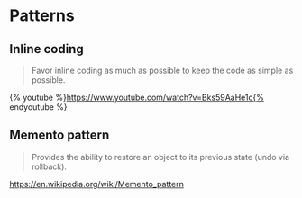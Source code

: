 # Patterns

 

## Inline coding
> Favor inline coding as much as possible to keep the code as simple as possible.

{% youtube %}https://www.youtube.com/watch?v=Bks59AaHe1c{% endyoutube %}

## Memento pattern

> Provides the ability to restore an object to its previous state (undo via rollback).

https://en.wikipedia.org/wiki/Memento_pattern

